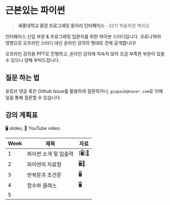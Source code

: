 # 근본있는 파이썬

>  **세종대학교 중앙 프로그래밍 동아리 인터페이스** **·** 32기 학술차장 백지오

인터페이스 신입 부원 & 프로그래밍 입문자를 위한 파이썬 스터디입니다. 코로나19의 영향으로 오프라인 스터디 대신 온라인 강의의 형태로 전체 공개합니다!

오프라인 강의용 PPT로 진행하고, 온라인 강의에 익숙치 않아 조금 부족한 부분이 있을 수 있으니 양해 부탁드립니다.

## 질문 하는 법
유튜브 댓글 혹은 Github Issue를 활용하여 질문하거나, `giopaik@naver.com`로 이메일을 통해 질문할 수 있습니다.

## 강의 계획표

🖥️ slides, 🎥 YouTube video.

|Week|제목|자료|
|-|-----|---|
|1|파이썬 소개 및 입출력|[🖥][🎥](https://youtu.be/E0qAKTqLxMM)|
|2|파이썬의 자료형|🖥️[🎥](https://youtu.be/3PTTJCWDVKk)|
|3|반복문과 조건문|🖥️|
|4|함수와 클래스|🖥️|
|5|||